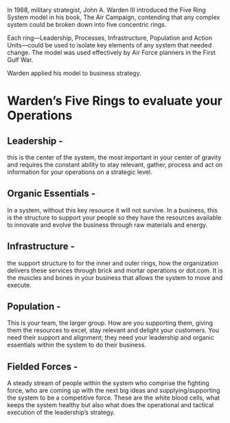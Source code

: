 

In 1988, military strategist, John A. Warden III introduced the Five Ring System model in his book, The Air Campaign, contending that any complex system could be broken down into five concentric rings.

Each ring—Leadership, Processes, Infrastructure, Population and Action Units—could be used to isolate key elements of any system that needed change. The model was used effectively by Air Force planners in the First Gulf War. 

Warden applied his model to business strategy.

# Warden’s Five Rings to evaluate your Operations

## Leadership - 
this is the center of the system, the most important in your center of gravity and requires the constant ability to stay relevant, gather, process and act on information for your operations on a strategic level.

## Organic Essentials - 
In a system, without this key resource it will not survive. In a business, this is the structure to support your people so they have the resources available to innovate and evolve the business through raw materials and energy.

## Infrastructure - 
the support structure to for the inner and outer rings, how the organization delivers these services through brick and mortar operations or dot.com. It is the muscles and bones in your business that allows the system to move and execute.

## Population -
This is your team, the larger group. How are you supporting them, giving them the resources to excel, stay relevant and delight your customers. You need their support and alignment; they need your leadership and organic essentials within the system to do their business.

## Fielded Forces - 
A steady stream of people within the system who comprise the fighting force, who are coming up with the next big ideas and supplying/supporting the system to be a competitive force. These are the white blood cells, what keeps the system healthy but also what does the operational and tactical execution of the leadership’s strategy.